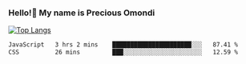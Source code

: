 ### Hello!👋 My name is Precious Omondi 

[![Top Langs](https://github-readme-stats.vercel.app/api/top-langs/?username=Presho99&langs_count=8&theme=dark)](https://github.com/Presho99/github-readme-stats)



<!--START_SECTION:waka-->

```txt
JavaScript   3 hrs 2 mins    ██████████████████████░░░   87.41 %
CSS          26 mins         ███░░░░░░░░░░░░░░░░░░░░░░   12.59 %
```

<!--END_SECTION:waka-->

